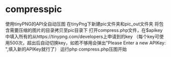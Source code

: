 # compresspic
使用tinyPNG的API全自动压图
在tinyPng下新建pic文件夹和pic_out文件夹
将包含需要压缩的图片的目录拷贝至pic目录下
打开compress.php文件，在$apikey中填入所有的从https://tinypng.com/developers上申请到的key
（每个key可使用500次，超出后自动切换key，如若不够用会弹出"Please Enter a new APIKey: ",填入新的APIKey就行了）
运行php compress.php压图开始
